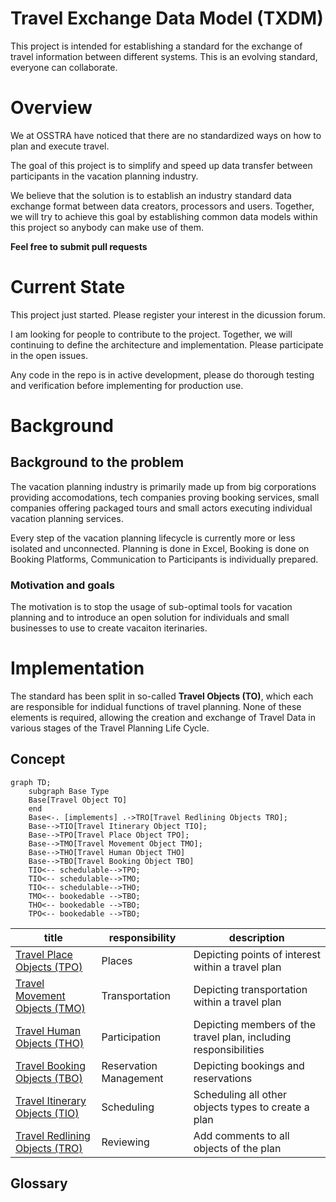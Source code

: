 # Travel Exchange Data Model (TXDM)
This project is intended for establishing a standard for the exchange of travel information between different systems. This is an evolving standard, everyone can collaborate.

# Overview
We at OSSTRA have noticed that there are no standardized ways on how to plan and execute travel.

The goal of this project is to simplify and speed up data transfer between participants in the vacation planning industry.

We believe that the solution is to establish an industry standard data exchange format between data creators, processors and users. Together, we will try to achieve this goal by establishing common data models within this project so anybody can make use of them.

**Feel free to submit pull requests**

# Current State
This project just started. Please register your interest in the dicussion forum.

I am looking for people to contribute to the project. Together, we will continuing to define the architecture and implementation. Please participate in the open issues.

Any code in the repo is in active development, please do thorough testing and verification before implementing for production use.

# Background

## Background to the problem

The vacation planning industry is primarily made up from big corporations providing accomodations, tech companies proving booking services, small companies offering packaged tours and small actors executing individual vacation planning services.

Every step of the vacation planning lifecycle is currently more or less isolated and unconnected. Planning is done in Excel, Booking is done on Booking Platforms, Communication to Participants is individually prepared. 

### Motivation and goals

The motivation is to stop the usage of sub-optimal tools for vacation planning and to introduce an open solution for individuals and small businesses to use to create vacaiton iterinaries.

# Implementation

The standard has been split in so-called **Travel Objects (TO)**, which each are responsible for indidual functions of travel planning. None of these elements is required, allowing the creation and exchange of Travel Data in various stages of the Travel Planning Life Cycle.

## Concept

```mermaid
graph TD;
    subgraph Base Type
    Base[Travel Object TO]
    end
    Base<-. [implements] .->TRO[Travel Redlining Objects TRO];
    Base-->TIO[Travel Itinerary Object TIO];
    Base-->TPO[Travel Place Object TPO];
    Base-->TMO[Travel Movement Object TMO];
    Base-->THO[Travel Human Object THO]
    Base-->TBO[Travel Booking Object TBO]
    TIO<-- schedulable-->TPO;
    TIO<-- schedulable-->TMO;
    TIO<-- schedulable-->THO;
    TMO<-- bookedable -->TBO;
    THO<-- bookedable -->TBO;
    TPO<-- bookedable -->TBO;
```

| title | responsibility| description |
|-------------|-------------|-------------|
|[Travel Place Objects (TPO)](#travel-place-objects-tpo)|Places| Depicting points of interest within a travel plan           |
|[Travel Movement Objects (TMO)](#travel-movement-objects-tmo)|Transportation| Depicting transportation within a travel plan           |
|[Travel Human Objects (THO)](#travel-human-objects-tho)|Participation | Depicting members of the travel plan, including responsibilities           |
|[Travel Booking Objects (TBO)](#travel-booking-objects-tbo)|Reservation Management| Depicting bookings and reservations           |
|[Travel Itinerary Objects (TIO)](#travel-itinerary-objects-tio)|Scheduling| Scheduling all other objects types to create a plan           |
|[Travel Redlining Objects (TRO)](#travel-redlining-objects-tro)|Reviewing| Add comments to all objects of the plan           |

## Glossary
